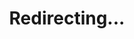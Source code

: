 ---
title: Redirecting...
layout: redirect
sitemap: false
permalink: /participants/Canada_Francophone
redirect_to: /participants/CFR/
---